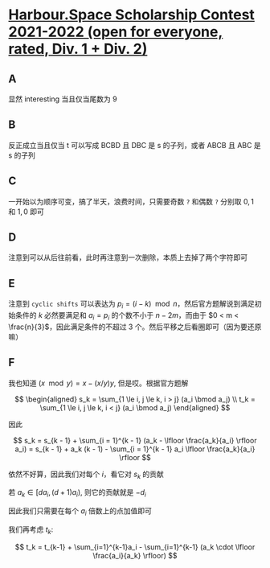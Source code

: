 # [Harbour.Space Scholarship Contest 2021-2022 (open for everyone, rated, Div. 1 + Div. 2)](https://codeforces.com/contest/1553)

## A

显然 interesting 当且仅当尾数为 9

## B

反正成立当且仅当 t 可以写成 BCBD 且 DBC 是 s 的子列，或者 ABCB 且 ABC 是 s 的子列

## C

一开始以为顺序可变，搞了半天，浪费时间，只需要奇数 `?` 和偶数 `?` 分别取 $0, 1$ 和 $1, 0$ 即可

## D

注意到可以从后往前看，此时再注意到一次删除，本质上去掉了两个字符即可

## E

注意到 `cyclic shifts` 可以表达为 $p_i = (i - k) \mod n$，然后官方题解说到满足初始条件的 $k$ 必然要满足和 $a_i = p_i$ 的个数不小于 $n - 2 m$，而由于 $0 < m < \frac{n}{3}$，因此满足条件的不超过 3 个。然后平移之后看圈即可（因为要还原嘛）

## F

我也知道 $(x \mod y) = x - (x / y)y$, 但是哎。根据官方题解

$$
\begin{aligned}
s_k = \sum_{1 \le i, j \le k, i > j} (a_i \bmod a_j) \\
t_k = \sum_{1 \le i, j \le k, i < j} (a_i \bmod a_j)
\end{aligned}
$$

因此 

$$
s_k = s_{k - 1} + \sum_{i = 1}^{k - 1} (a_k - \lfloor \frac{a_k}{a_i} \rfloor a_i) = s_{k - 1} + a_k (k - 1) - \sum_{i = 1}^{k - 1} a_i \lfloor \frac{a_k}{a_i} \rfloor
$$

依然不好算，因此我们对每个 $i$，看它对 $s_k$ 的贡献

若 $a_k \in [d a_i, (d + 1) a_i)$, 则它的贡献就是 $-d_i$

因此我们只需要在每个 $a_i$ 倍数上的点加值即可

我们再考虑 $t_k$:

$$
t_k = t_{k-1} + \sum_{i=1}^{k-1}a_i - \sum_{i=1}^{k-1} (a_k \cdot \lfloor \frac{a_i}{a_k} \rfloor)
$$

